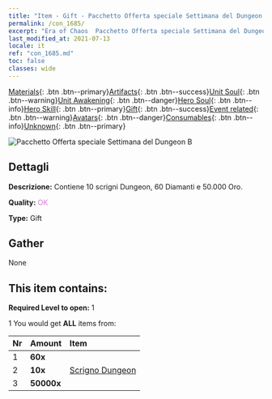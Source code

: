 ```yaml
---
title: "Item - Gift - Pacchetto Offerta speciale Settimana del Dungeon B"
permalink: /con_1685/
excerpt: "Era of Chaos  Pacchetto Offerta speciale Settimana del Dungeon B"
last_modified_at: 2021-07-13
locale: it
ref: "con_1685.md"
toc: false
classes: wide
---
```

 [Materials](/ItemsIT/){: .btn .btn--primary}[Artifacts](/ItemsIT/Artifacts/){: .btn .btn--success}[Unit Soul](/ItemsIT/UnitSoul/){: .btn .btn--warning}[Unit Awakening](/ItemsIT/UnitAwakening/){: .btn .btn--danger}[Hero Soul](/ItemsIT/HeroSoul/){: .btn .btn--info}[Hero Skill](/ItemsIT/HeroSkill/){: .btn .btn--primary}[Gift](/ItemsIT/Gift/){: .btn .btn--success}[Event related](/ItemsIT/Events/){: .btn .btn--warning}[Avatars](/ItemsIT/Avatars/){: .btn .btn--danger}[Consumables](/ItemsIT/Consumables/){: .btn .btn--info}[Unknown](/ItemsIT/Unknown/){: .btn .btn--primary}

 ![Pacchetto Offerta speciale Settimana del Dungeon B](/images/t/i_907220.png)

## Dettagli
 **Descrizione:** Contiene 10 scrigni Dungeon, 60 Diamanti e 50.000 Oro.

 **Quality:** <span style="color: #DA70D6">OK</span>

 **Type:** Gift

## Gather

  None

## This item contains:

 **Required Level to open:** 1

 1 You would get **ALL** items  from:

  | Nr | Amount |     Item    |
  |:---|:-------|:------------|
  | 1 |  **60x** | <i class="fas fa-gem"/> |  | 
  | 2 |  **10x** | [Scrigno Dungeon](/ItemsIT/con_1276/) |  | 
  | 3 |  **50000x** | <i class="fas fa-coins"/> |  | 
